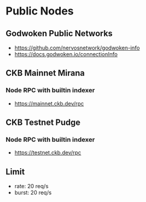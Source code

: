 # Public Nodes

## Godwoken Public Networks

- https://github.com/nervosnetwork/godwoken-info
- https://docs.godwoken.io/connectionInfo


## CKB Mainnet Mirana

### Node RPC with builtin indexer
- https://mainnet.ckb.dev/rpc

## CKB Testnet Pudge

### Node RPC with builtin indexer
- https://testnet.ckb.dev/rpc

## Limit
- rate: 20 req/s
- burst: 20 req/s
